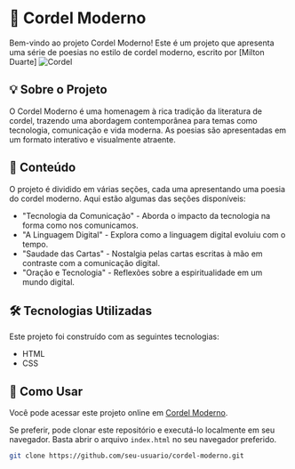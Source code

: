 # 📜 Cordel Moderno

Bem-vindo ao projeto Cordel Moderno! Este é um projeto que apresenta uma série de poesias no estilo de cordel moderno, escrito por [Milton Duarte]
![Cordel](https://user-images.githubusercontent.com/102436341/228715973-f2b79c9d-f924-4c24-953b-5f4302d12e30.png)

## 💡 Sobre o Projeto

O Cordel Moderno é uma homenagem à rica tradição da literatura de cordel, trazendo uma abordagem contemporânea para temas como tecnologia, comunicação e vida moderna. As poesias são apresentadas em um formato interativo e visualmente atraente.

## 📖 Conteúdo

O projeto é dividido em várias seções, cada uma apresentando uma poesia do cordel moderno. Aqui estão algumas das seções disponíveis:

- "Tecnologia da Comunicação" - Aborda o impacto da tecnologia na forma como nos comunicamos.
- "A Linguagem Digital" - Explora como a linguagem digital evoluiu com o tempo.
- "Saudade das Cartas" - Nostalgia pelas cartas escritas à mão em contraste com a comunicação digital.
- "Oração e Tecnologia" - Reflexões sobre a espiritualidade em um mundo digital.

## 🛠️ Tecnologias Utilizadas

Este projeto foi construído com as seguintes tecnologias:

- HTML
- CSS

## 🚀 Como Usar

Você pode acessar este projeto online em [Cordel Moderno](https://paulo-santos360.github.io/Curso-em-Video-Cordel/).

Se preferir, pode clonar este repositório e executá-lo localmente em seu navegador. Basta abrir o arquivo `index.html` no seu navegador preferido.

```bash
git clone https://github.com/seu-usuario/cordel-moderno.git
